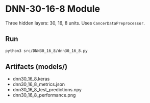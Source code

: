 # DNN-30-16-8 Module

Three hidden layers: 30, 16, 8 units. Uses `CancerDataPreprocessor`.

## Run
```bash
python3 src/DNN30_16_8/dnn30_16_8.py
```

## Artifacts (models/)
- dnn30_16_8.keras
- dnn30_16_8_metrics.json
- dnn30_16_8_test_predictions.npy
- dnn30_16_8_performance.png
